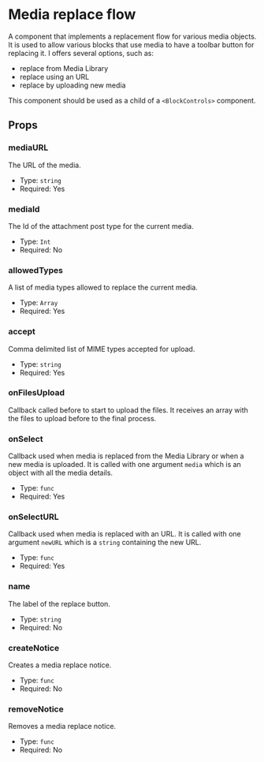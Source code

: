# Media replace flow

A component that implements a replacement flow for various media objects. It is used to allow various blocks that use media to have a toolbar button for replacing it. I offers several options, such as:

- replace from Media Library
- replace using an URL
- replace by uploading new media

This component should be used as a child of a `<BlockControls>` component.

## Props

### mediaURL

The URL of the media.

- Type: `string`
- Required: Yes

### mediaId

The Id of the attachment post type for the current media.

- Type: `Int`
- Required: No

### allowedTypes

A list of media types allowed to replace the current media.

- Type: `Array`
- Required: Yes

### accept

Comma delimited list of MIME types accepted for upload.

- Type: `string`
- Required: Yes

### onFilesUpload

Callback called before to start to upload the files. It receives an array with the files to upload before to the final process. 

### onSelect

Callback used when media is replaced from the Media Library or when a new media is uploaded. It is called with one argument `media` which is an object with all the media details.

- Type: `func`
- Required: Yes

### onSelectURL

Callback used when media is replaced with an URL. It is called with one argument `newURL` which is a `string` containing the new URL.

- Type: `func`
- Required: Yes

### name

The label of the replace button.

- Type: `string`
- Required: No

### createNotice

Creates a media replace notice.

- Type: `func`
- Required: No

### removeNotice

Removes a media replace notice.

- Type: `func`
- Required: No
